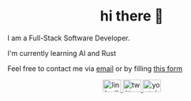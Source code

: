 <h1 align="center">hi there 👋</h1>

I am a Full-Stack Software Developer. 

I'm currently learning AI and Rust

Feel free to contact me via [email](mailto:iamakshatchauhan@gmail.com) or by filling [this form](https://akshatchauhan.vercel.app/en#contact) 

<div align="center">
  <a href="https://www.linkedin.com/in/akshat-code/" target="_blank">
    <img src="https://raw.githubusercontent.com/maurodesouza/profile-readme-generator/master/src/assets/icons/social/linkedin/default.svg" width="37" height="25" alt="linkedin logo"  />
  </a>
  <a href="https://twitter.com/akormous" target="_blank">
    <img src="https://raw.githubusercontent.com/maurodesouza/profile-readme-generator/master/src/assets/icons/social/twitter/default.svg" width="37" height="25" alt="twitter logo"  />
  </a>
  <a href="https://www.youtube.com/@BigBrainCoding" target="_blank">
    <img src="https://raw.githubusercontent.com/maurodesouza/profile-readme-generator/master/src/assets/icons/social/youtube/default.svg" width="37" height="25" alt="youtube logo"  />
  </a>
</div>
